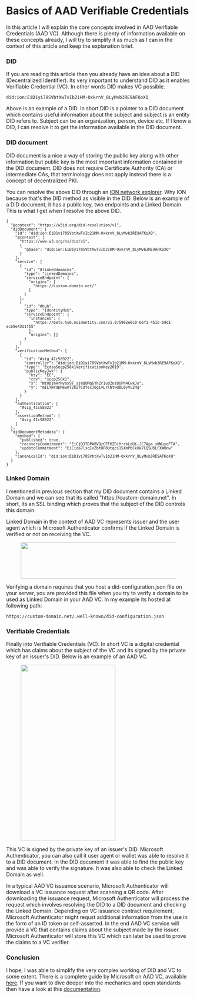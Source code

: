 # Basics of AAD Verifiable Credentials
<!-- wp:paragraph -->
<p>In this article I will explain the core concepts involved in AAD Verifiable Credentials (AAD VC). Although there is plenty of information available on these concepts already, I will try to simplify it as much as I can in the context of this article and keep the explanation brief. </p>
<!-- /wp:paragraph -->

<!-- wp:heading {"level":3} -->
<h3>DID</h3>
<!-- /wp:heading -->

<!-- wp:paragraph -->
<p>If you are reading this article then you already have an idea about a DID (Decentralized Identifier). Its very important to understand DID as it enables Verifiable Credential (VC). In other words DID makes VC possible. </p>
<!-- /wp:paragraph -->

<!-- wp:code -->
<pre class="wp-block-code"><code>did:ion:EiD1yi78SVbtXwTvIb21HM-OxkrnV_8LyMvb3RE9AFKoXQ</code></pre>
<!-- /wp:code -->

<!-- wp:paragraph -->
<p>Above is an example of a DID. In short DID is a pointer to a DID document which contains useful information about the subject and subject is an entity DID refers to. Subject can be an organization, person, device etc. If I know a DID, I can resolve it to get the information available in the DID document.</p>
<!-- /wp:paragraph -->

<!-- wp:heading {"level":3} -->
<h3>DID document</h3>
<!-- /wp:heading -->

<!-- wp:paragraph -->
<p>DID document is a nice a way of storing the public key along with other information but public key is the most important information contained in the DID document. DID does not require Certificate Authority (CA) or intermediate CAs, that terminology does not apply instead there is a concept of decentralized PKI. </p>
<!-- /wp:paragraph -->

<!-- wp:paragraph -->
<p>You can resolve the above DID through an <a href="https://identity.foundation/ion/explorer/">ION network explorer</a>. Why ION because that's the DID method as visible in the DID. Below is an example of a DID document, it has a public key, two endpoints and a Linked Domain.  This is what I get when I resolve the above DID.</p>
<!-- /wp:paragraph -->

<!-- wp:code {"style":{"typography":{"fontSize":"12px"}}} -->
<pre class="wp-block-code" style="font-size:12px"><code>{
  "@context": "https://w3id.org/did-resolution/v1",
  "didDocument": {
    "id": "did:ion:EiD1yi78SVbtXwTvIb21HM-OxkrnV_8LyMvb3RE9AFKoXQ",
    "@context": &#91;
      "https://www.w3.org/ns/did/v1",
      {
        "@base": "did:ion:EiD1yi78SVbtXwTvIb21HM-OxkrnV_8LyMvb3RE9AFKoXQ"
      }
    ],
    "service": &#91;
      {
        "id": "#linkeddomains",
        "type": "LinkedDomains",
        "serviceEndpoint": {
          "origins": &#91;
            "https://custom-domain.net/"
          ]
        }
      },
      {
        "id": "#hub",
        "type": "IdentityHub",
        "serviceEndpoint": {
          "instances": &#91;
            "https://beta.hub.msidentity.com/v1.0/5962e0c0-b6f1-451b-b9d1-ecb9e43d1f55"
          ],
          "origins": &#91;]
        }
      }
    ],
    "verificationMethod": &#91;
      {
        "id": "#sig_41c58922",
        "controller": "did:ion:EiD1yi78SVbtXwTvIb21HM-OxkrnV_8LyMvb3RE9AFKoXQ",
        "type": "EcdsaSecp256k1VerificationKey2019",
        "publicKeyJwk": {
          "kty": "EC",
          "crv": "secp256k1",
          "x": "Nt0BjmRrNyox9T_sjmQUMqGYhZr1udZnz8OPh4CwkJo",
          "y": "mILYNrdpMewmT2k27CdYecJ6givLrlNtwdBL8yVu2Hg"
        }
      }
    ],
    "authentication": &#91;
      "#sig_41c58922"
    ],
    "assertionMethod": &#91;
      "#sig_41c58922"
    ]
  },
  "didDocumentMetadata": {
    "method": {
      "published": true,
      "recoveryCommitment": "EiCjD37DPA8VQzCFFHZDiHrrbLdUi-JC7Apa_sWWuyoFTA",
      "updateCommitment": "EiCida7lsqIxZbtOP8Utqcs15XmPbCkUk7CQSUbLFXW0nw"
    },
    "canonicalId": "did:ion:EiD1yi78SVbtXwTvIb21HM-OxkrnV_8LyMvb3RE9AFKoXQ"
  }
}</code></pre>
<!-- /wp:code -->

<!-- wp:heading {"level":3} -->
<h3>Linked Domain</h3>
<!-- /wp:heading -->

<!-- wp:paragraph -->
<p>I mentioned in previous section that my DID document contains a Linked Domain and we can see that its called "https://custom-domain.net". In short, its an SSL binding which proves that the subject of the DID controls this domain.</p>
<!-- /wp:paragraph -->

<!-- wp:paragraph -->
<p>Linked Domain in the context of AAD VC represents issuer and the user agent which is Microsoft Authenticator confirms if the Linked Domain is verified or not on receiving the VC.</p>
<!-- /wp:paragraph -->

<!-- wp:image {"id":71,"width":514,"height":98,"sizeSlug":"large","linkDestination":"none"} -->
<figure class="wp-block-image size-large is-resized"><img src="https://sabih114253105.files.wordpress.com/2022/03/linked-domain.png?w=762" alt="" class="wp-image-71" width="514" height="98"/></figure>
<!-- /wp:image -->

<!-- wp:paragraph -->
<p>Verifying a domain requires that you host a did-configuration.json file on your server, you are provided this file when you try to verify a domain to be used as Linked Domain in your AAD VC. In my example its hosted at following path:</p>
<!-- /wp:paragraph -->

<!-- wp:code -->
<pre class="wp-block-code"><code>https:&#47;&#47;custom-domain.net/.well-known/did-configuration.json</code></pre>
<!-- /wp:code -->

<!-- wp:heading {"level":3} -->
<h3>Verifiable Credentials</h3>
<!-- /wp:heading -->

<!-- wp:paragraph -->
<p>Finally into Verifiable Credentials (VC). In short VC is a digital credential which has claims about the subject of the VC and its signed by the private key of an issuer's DID. Below is an example of an AAD VC.</p>
<!-- /wp:paragraph -->

<!-- wp:image {"id":66,"width":257,"height":478,"sizeSlug":"large","linkDestination":"none","style":{"color":{}},"className":"is-style-default"} -->
<figure class="wp-block-image size-large is-resized is-style-default"><img src="https://sabih114253105.files.wordpress.com/2022/03/aad-vc.jpeg?w=549" alt="" class="wp-image-66" width="257" height="478"/></figure>
<!-- /wp:image -->

<!-- wp:group -->
<div class="wp-block-group"><!-- wp:paragraph -->
<p>This VC is signed by the private key of an issuer's DID. Microsoft Authenticator, you can also call it user agent or wallet was able to resolve it to a DID document. In the DID document it was able to find the public key and was able to verify the signature. It was also able to check the Linked Domain as well.</p>
<!-- /wp:paragraph -->

<!-- wp:paragraph -->
<p>In a typical AAD VC issuance scenario, Microsoft Authenticator will download a VC issuance request after scanning a QR code. After downloading the issuance request, Microsoft Authenticator will process the request which involves resolving the DID to a DID document and checking the Linked Domain. Depending on VC issuance contract requirement, Microsoft Authenticator might requst additional information from the use in the form of an ID token or self-asserted. In the end AAD VC service will provide a VC that contains claims about the subject made by the issuer. Microsoft Authenticator will store this VC which can later be used to prove the claims to a VC verifier.</p>
<!-- /wp:paragraph --></div>
<!-- /wp:group -->

<!-- wp:heading {"level":3} -->
<h3>Conclusion</h3>
<!-- /wp:heading -->

<!-- wp:paragraph -->
<p>I hope, I was able to simplify the very complex working of DID and VC to some extent. There is a complete guide by Microsoft on AAD VC, available <a href="https://docs.microsoft.com/en-us/azure/active-directory/verifiable-credentials/" data-type="URL" data-id="https://docs.microsoft.com/en-us/azure/active-directory/verifiable-credentials/">here</a>. If you want to dive deeper into the mechanics and open standards then have a look at this <a href="https://www.w3.org/TR/did-core/" data-type="URL" data-id="https://www.w3.org/TR/did-core/">documentation</a>.</p>
<!-- /wp:paragraph -->
